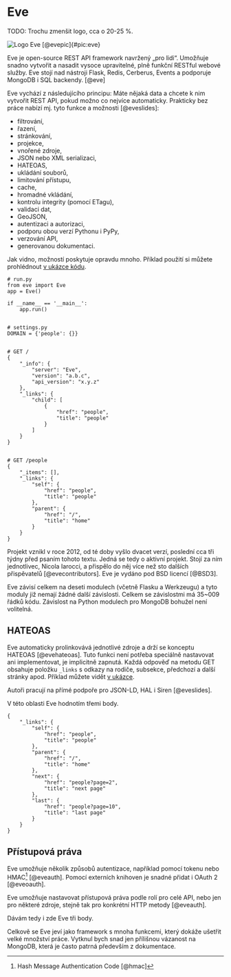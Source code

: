 Eve
===

TODO: Trochu zmenšit logo, cca o 20-25 %.

![Logo Eve [@evepic]{#pic:eve}](images/eve)

Eve je open-source REST API framework navržený „pro lidi“.
Umožňuje snadno vytvořit a nasadit vysoce upravitelné, plně funkční RESTful webové služby.
Eve stojí nad nástroji Flask, Redis, Cerberus, Events a podporuje MongoDB i SQL backendy. [@eve]

Eve vychází z následujícího principu: Máte nějaká data a chcete k nim vytvořit REST API,
pokud možno co nejvíce automaticky. Prakticky bez práce nabízí mj. tyto funkce a možnosti [@eveslides]:

 * filtrování,
 * řazení,
 * stránkování,
 * projekce,
 * vnořené zdroje,
 * JSON nebo XML serializaci,
 * HATEOAS,
 * ukládání souborů,
 * limitování přístupu,
 * cache,
 * hromadné vkládání,
 * kontrolu integrity (pomocí ETagu),
 * validaci dat,
 * GeoJSON,
 * autentizaci a autorizaci,
 * podporu obou verzí Pythonu i PyPy,
 * verzování API,
 * generovanou dokumentaci.

Jak vidno, možností poskytuje opravdu mnoho. Příklad použití si můžete prohlédnout [v ukázce kódu](#code:eve).

```{caption="{#code:eve}Příklad použití z dokumentace Eve \autocite{evedoc}" .python}
# run.py
from eve import Eve
app = Eve()

if __name__ == '__main__':
    app.run()


# settings.py
DOMAIN = {'people': {}}


# GET /
{
    "_info": {
        "server": "Eve",
        "version": "a.b.c",
        "api_version": "x.y.z"
    },
    "_links": {
        "child": [
            {
                "href": "people",
                "title": "people"
            }
        ]
    }
}


# GET /people
{
    "_items": [],
    "_links": {
        "self": {
            "href": "people",
            "title": "people"
        },
        "parent": {
            "href": "/",
            "title": "home"
        }
    }
}
```

Projekt vznikl v roce 2012, od té doby vyšlo dvacet verzí, poslední cca tři týdny před psaním tohoto textu. Jedná se tedy o aktivní projekt.
Stojí za ním jednotlivec, Nicola Iarocci, a přispělo do něj více než sto dalších přispěvatelů [@evecontributors].
Eve je vydáno pod BSD licencí [@BSD3].

Eve závisí celkem na deseti modulech (včetně Flasku a Werkzeugu) a tyto moduly již nemají žádné další závislosti. Celkem se závislostmi má 35~009 řádků kódu. Závislost na Python modulech pro MongoDB bohužel není volitelná.

HATEOAS
-------

Eve automaticky prolinkovává jednotlivé zdroje a drží se konceptu HATEOAS [@evehateoas]. Tuto funkci není potřeba speciálně nastavovat ani implementovat, je implicitně zapnutá. Každá odpověď na metodu GET obsahuje položku `_links` s odkazy na rodiče, subsekce, předchozí a další stránky apod. Příklad můžete vidět [v ukázce](#code:evehateoas).

Autoři pracují na přímé podpoře pro JSON-LD, HAL i Siren [@eveslides].

V této oblasti Eve hodnotím třemi body.

```{caption="{#code:evehateoas}Příklad HATEOAS principu z Eve \autocite{evehateoas}" .python}
{
    "_links": {
        "self": {
            "href": "people",
            "title": "people"
        },
        "parent": {
            "href": "/",
            "title": "home"
        },
        "next": {
            "href": "people?page=2",
            "title": "next page"
        },
        "last": {
            "href": "people?page=10",
            "title": "last page"
        }
    }
}
```

Přístupová práva
----------------

Eve umožňuje několik způsobů autentizace, například pomocí tokenu nebo HMAC[^hmac] [@eveauth].
Pomocí externích knihoven je snadné přidat i OAuth 2 [@eveoauth].

[^hmac]: Hash Message Authentication Code [@hmac]

Eve umožňuje nastavovat přístupová práva podle rolí pro celé API, nebo jen pro některé zdroje, stejně tak pro konkrétní HTTP metody [@eveauth].

Dávám tedy i zde Eve tři body.

Celkově se Eve jeví jako framework s mnoha funkcemi, který dokáže ušetřit velké množství práce. Vytknul bych snad jen přílišnou vázanost na MongoDB, která je často patrná především z dokumentace.
